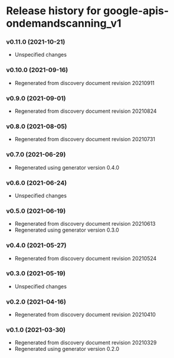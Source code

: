 # Release history for google-apis-ondemandscanning_v1

### v0.11.0 (2021-10-21)

* Unspecified changes

### v0.10.0 (2021-09-16)

* Regenerated from discovery document revision 20210911

### v0.9.0 (2021-09-01)

* Regenerated from discovery document revision 20210824

### v0.8.0 (2021-08-05)

* Regenerated from discovery document revision 20210731

### v0.7.0 (2021-06-29)

* Regenerated using generator version 0.4.0

### v0.6.0 (2021-06-24)

* Unspecified changes

### v0.5.0 (2021-06-19)

* Regenerated from discovery document revision 20210613
* Regenerated using generator version 0.3.0

### v0.4.0 (2021-05-27)

* Regenerated from discovery document revision 20210524

### v0.3.0 (2021-05-19)

* Unspecified changes

### v0.2.0 (2021-04-16)

* Regenerated from discovery document revision 20210410

### v0.1.0 (2021-03-30)

* Regenerated from discovery document revision 20210329
* Regenerated using generator version 0.2.0

